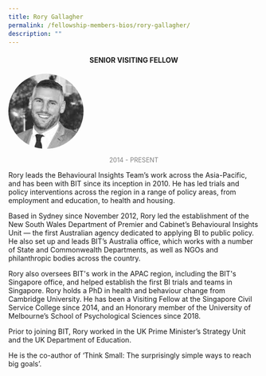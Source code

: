 ```yaml
---
title: Rory Gallagher
permalink: /fellowship-members-bios/rory-gallagher/
description: ""
---
```

<style>
.fellow-image-pic {
	border-radius: 50%;
	height: 30% !important;
	width: 30% !important;
	}
	
fellow-img {
		text-align: center;
	}

.fellow-tenure {
	text-align: center;
	color: grey;
	font-size: 0.9em;
	}	

</style>
<h4 style="text-align:center;">SENIOR VISITING FELLOW</h4>

<div class="fellow-img">
<img class="fellow-image-pic" src="/images/FellowshipImages/fellowships-rory-gallagher@2x.jpg">
<p class="fellow-tenure">2014 - PRESENT</p>
</div>

<p>
Rory leads the Behavioural Insights Team’s work across the Asia-Pacific, and has been with BIT since its inception in 2010. He has led trials and policy interventions across the region in a range of policy areas, from employment and education, to health and housing.
 
Based in Sydney since November 2012, Rory led the establishment of the New South Wales Department of Premier and Cabinet’s Behavioural Insights Unit — the first Australian agency dedicated to applying BI to public policy. He also set up and leads BIT’s Australia office, which works with a number of State and Commonwealth Departments, as well as NGOs and philanthropic bodies across the country.
 
Rory also oversees BIT's work in the APAC region, including the BIT's Singapore office, and helped establish the first BI trials and teams in Singapore. Rory holds a PhD in health and behaviour change from Cambridge University. He has been a Visiting Fellow at the Singapore Civil Service College since 2014, and an Honorary member of the University of Melbourne’s School of Psychological Sciences since 2018.
 
Prior to joining BIT, Rory worked in the UK Prime Minister’s Strategy Unit and the UK Department of Education.
 
He is the co-author of ‘Think Small: The surprisingly simple ways to reach big goals’.

</p>